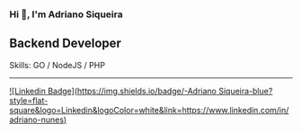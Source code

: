 ### Hi 👋, I'm Adriano Siqueira
## Backend Developer

Skills: GO / NodeJS / PHP

---
[![Linkedin Badge](https://img.shields.io/badge/-Adriano Siqueira-blue?style=flat-square&logo=Linkedin&logoColor=white&link=https://www.linkedin.com/in/adriano-nunes)](https://www.linkedin.com/in/adriano-nunes)
